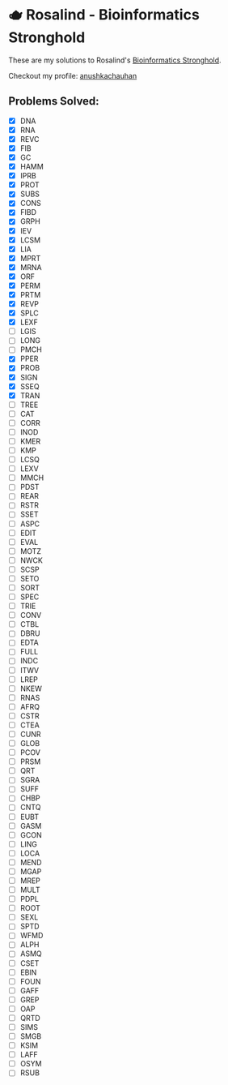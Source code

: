 # 🫖 Rosalind - Bioinformatics Stronghold

These are my solutions to Rosalind's [Bioinformatics Stronghold](https://rosalind.info/problems/tree-view/).

Checkout my profile: [anushkachauhan](https://rosalind.info/users/anushkachauhan/)

## Problems Solved:

- [x] DNA
- [x] RNA
- [x] REVC
- [x] FIB
- [x] GC
- [x] HAMM
- [x] IPRB
- [x] PROT
- [x] SUBS
- [x] CONS
- [x] FIBD
- [x] GRPH
- [x] IEV
- [x] LCSM
- [x] LIA
- [x] MPRT
- [x] MRNA
- [x] ORF
- [x] PERM
- [x] PRTM
- [x] REVP
- [x] SPLC
- [x] LEXF
- [ ] LGIS
- [ ] LONG
- [ ] PMCH
- [x] PPER
- [x] PROB
- [x] SIGN
- [x] SSEQ
- [x] TRAN
- [ ] TREE
- [ ] CAT
- [ ] CORR
- [ ] INOD
- [ ] KMER
- [ ] KMP
- [ ] LCSQ
- [ ] LEXV
- [ ] MMCH
- [ ] PDST
- [ ] REAR
- [ ] RSTR
- [ ] SSET
- [ ] ASPC
- [ ] EDIT
- [ ] EVAL
- [ ] MOTZ
- [ ] NWCK
- [ ] SCSP
- [ ] SETO
- [ ] SORT
- [ ] SPEC
- [ ] TRIE
- [ ] CONV
- [ ] CTBL
- [ ] DBRU
- [ ] EDTA
- [ ] FULL
- [ ] INDC
- [ ] ITWV
- [ ] LREP
- [ ] NKEW
- [ ] RNAS
- [ ] AFRQ
- [ ] CSTR
- [ ] CTEA
- [ ] CUNR
- [ ] GLOB
- [ ] PCOV
- [ ] PRSM
- [ ] QRT
- [ ] SGRA
- [ ] SUFF
- [ ] CHBP
- [ ] CNTQ
- [ ] EUBT
- [ ] GASM
- [ ] GCON
- [ ] LING
- [ ] LOCA
- [ ] MEND
- [ ] MGAP
- [ ] MREP
- [ ] MULT
- [ ] PDPL
- [ ] ROOT
- [ ] SEXL
- [ ] SPTD
- [ ] WFMD
- [ ] ALPH
- [ ] ASMQ
- [ ] CSET
- [ ] EBIN
- [ ] FOUN
- [ ] GAFF
- [ ] GREP
- [ ] OAP
- [ ] QRTD
- [ ] SIMS
- [ ] SMGB
- [ ] KSIM
- [ ] LAFF
- [ ] OSYM
- [ ] RSUB
